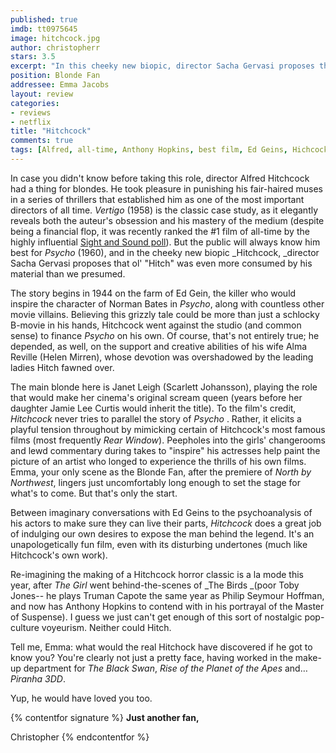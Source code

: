 ```yaml
---
published: true
imdb: tt0975645
image: hitchcock.jpg
author: christopherr 
stars: 3.5
excerpt: "In this cheeky new biopic, director Sacha Gervasi proposes that ol&rsquo; &ldquo;Hitch&rdquo; was even more consumed by his material than we presumed."
position: Blonde Fan
addressee: Emma Jacobs
layout: review
categories:
- reviews
- netflix
title: "Hitchcock"
comments: true
tags: [Alfred, all-time, Anthony Hopkins, best film, Ed Geins, Hichcock, Letters, Psycho, Scarlett Johansson, Sight and Sount, undefined, Vertigo]
---
```

In case you didn't know before taking this role, director Alfred Hitchcock had a thing for blondes. He took pleasure in punishing his fair-haired muses in a series of thrillers that established him as one of the most important directors of all time. _Vertigo_ (1958) is the classic case study, as it elegantly reveals both the auteur's obsession and his mastery of the medium (despite being a financial flop, it was recently ranked the #1 film of all-time by the highly influential [Sight and Sound poll][1]). But the public will always know him best for _Psycho_ (1960), and in the cheeky new biopic _Hitchcock, _director Sacha Gervasi proposes that ol' "Hitch" was even more consumed by his material than we presumed.

   [1]: http://www.bfi.org.uk/news/50-greatest-films-all-time

The story begins in 1944 on the farm of Ed Gein, the killer who would inspire the character of Norman Bates in _Psycho_, along with countless other movie villains. Believing this grizzly tale could be more than just a schlocky B-movie in his hands, Hitchcock went against the studio (and common sense) to finance _Psycho_ on his own. Of course, that's not entirely true; he depended, as well, on the support and creative abilities of his wife Alma Reville (Helen Mirren), whose devotion was overshadowed by the leading ladies Hitch fawned over.

The main blonde here is Janet Leigh (Scarlett Johansson), playing the role that would make her cinema's original scream queen (years before her daughter Jamie Lee Curtis would inherit the title). To the film's credit, _Hitchcock_ never tries to parallel the story of _Psycho_ . Rather, it elicits a playful tension throughout by mimicking certain of Hitchcock's most famous films (most frequently _Rear Window_). Peepholes into the girls' changerooms and lewd commentary during takes to "inspire" his actresses help paint the picture of an artist who longed to experience the thrills of his own films. Emma, your only scene as the Blonde Fan, after the premiere of _North by Northwest_, lingers just uncomfortably long enough to set the stage for what's to come. But that's only the start.

Between imaginary conversations with Ed Geins to the psychoanalysis of his actors to make sure they can live their parts, _Hitchcock_ does a great job of indulging our own desires to expose the man behind the legend. It's an unapologetically fun film, even with its disturbing undertones (much like Hitchcock's own work).

Re-imagining the making of a Hitchcock horror classic is a la mode this year, after _The Girl_ went behind-the-scenes of _The Birds _(poor Toby Jones-- he plays Truman Capote the same year as Philip Seymour Hoffman, and now has Anthony Hopkins to contend with in his portrayal of the Master of Suspense). I guess we just can't get enough of this sort of nostalgic pop-culture voyeurism. Neither could Hitch.

Tell me, Emma: what would the real Hitchock have discovered if he got to know you?  You're clearly not just a pretty face, having worked in the make-up department for _The Black Swan_, _Rise of the Planet of the Apes_ and… _Piranha 3DD_.

Yup, he would have loved you too.

{% contentfor signature %}
**Just another fan,**

Christopher
{% endcontentfor %}